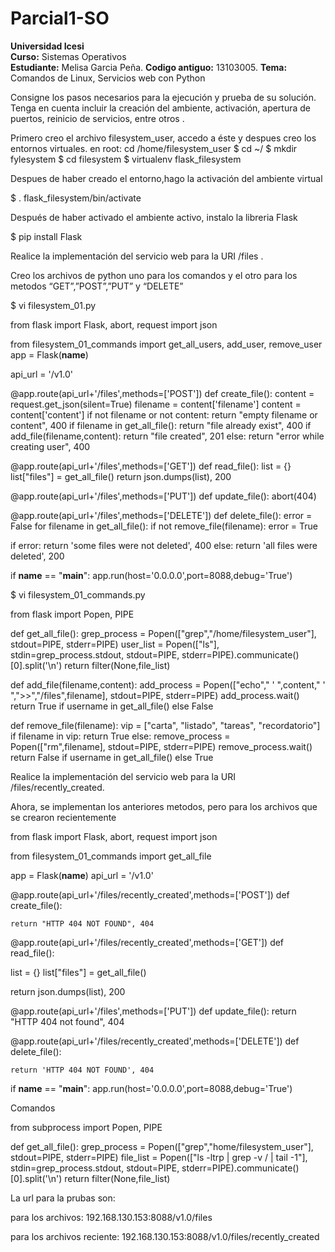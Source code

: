 # Parcial1-SO

**Universidad Icesi**  
**Curso:** Sistemas Operativos  
**Estudiante:** Melisa Garcia Peña.
**Codigo antiguo:** 13103005.
**Tema:** Comandos de Linux, Servicios web con Python  

Consigne los pasos necesarios para la ejecución y prueba de su solución. Tenga en cuenta incluir la creación del ambiente, activación, apertura de puertos, reinicio de servicios, entre otros .

Primero creo el archivo filesystem_user, accedo a éste y despues creo los entornos virtuales.
en root: cd /home/filesystem_user
$ cd ~/
$ mkdir fylesystem
$ cd filesystem
$ virtualenv flask_filesystem

Despues de haber creado el entorno,hago la activación del ambiente virtual 

$ . flask_filesystem/bin/activate

Después de haber activado el ambiente activo, instalo la libreria Flask

$ pip install Flask


Realice la implementación del servicio web para la URI /files .

Creo los archivos de python uno para los  comandos  y el otro para los metodos “GET”,”POST”,”PUT” y “DELETE”  

$ vi filesystem_01.py

from flask import Flask, abort, request
import json

from filesystem_01_commands import get_all_users, add_user, remove_user
app = Flask(__name__)

api_url = '/v1.0'

@app.route(api_url+'/files',methods=['POST'])
def create_file():
  content = request.get_json(silent=True)
  filename = content['filename']
  content = content['content']
  if not filename or not content:
    return "empty filename or content", 400
  if filename in get_all_file():
    return "file already exist", 400
  if add_file(filename,content):
    return "file created", 201
  else:
    return "error while creating user", 400

@app.route(api_url+'/files',methods=['GET'])
def read_file():
  list = {}
  list["files"] = get_all_file()
  return json.dumps(list), 200

@app.route(api_url+'/files',methods=['PUT'])
def update_file():
  abort(404)

@app.route(api_url+'/files',methods=['DELETE'])
def delete_file():
   error = False
  for filename in get_all_file():
    if not remove_file(filename):
        error = True

  if error:
    return 'some files were not deleted', 400
  else:
    return 'all files were deleted', 200

if __name__ == "__main__":
  app.run(host='0.0.0.0',port=8088,debug='True')


$ vi filesystem_01_commands.py

from flask import Popen, PIPE

def get_all_file():
  grep_process = Popen(["grep","/home/filesystem_user"], stdout=PIPE, stderr=PIPE)
  user_list = Popen(["ls"], stdin=grep_process.stdout, stdout=PIPE, stderr=PIPE).communicate()[0].split('\n')
  return filter(None,file_list)

def add_file(filename,content):
  add_process = Popen(["echo"," ' ",content," ' ",">>","/files",filename], stdout=PIPE, stderr=PIPE)
  add_process.wait()
  return True if username in get_all_file() else False

def remove_file(filename):
  vip = ["carta", "listado", "tareas", "recordatorio"]
  if filename in vip:
    return True
  else:
    remove_process = Popen(["rm",filename], stdout=PIPE, stderr=PIPE)
    remove_process.wait()
    return False if username in get_all_file() else True


Realice la implementación del servicio web para la URI /files/recently_created.

Ahora, se implementan los anteriores metodos, pero para los archivos que se crearon recientemente

from flask import Flask, abort, request
import json

from filesystem_01_commands import get_all_file

app = Flask(__name__)
api_url = '/v1.0'

@app.route(api_url+'/files/recently_created',methods=['POST'])
def create_file():

    return "HTTP 404 NOT FOUND", 404


@app.route(api_url+'/files/recently_created',methods=['GET'])
def read_file():

 list = {}
  list["files"] = get_all_file()

  return json.dumps(list), 200

@app.route(api_url+'/files',methods=['PUT'])
def update_file():
  return "HTTP 404 not found", 404

@app.route(api_url+'/files/recently_created',methods=['DELETE'])
def delete_file():

    return 'HTTP 404 NOT FOUND', 404


if __name__ == "__main__":
  app.run(host='0.0.0.0',port=8088,debug='True')


Comandos

from subprocess import Popen, PIPE

def get_all_file():
  grep_process = Popen(["grep","home/filesystem_user"], stdout=PIPE, stderr=PIPE)
  file_list = Popen(["ls -ltrp | grep -v / | tail -1"], stdin=grep_process.stdout, stdout=PIPE, stderr=PIPE).communicate()[0].split('\n')
  return filter(None,file_list)

La url para la prubas son:


para los archivos:
192.168.130.153:8088/v1.0/files

para los archivos reciente:
192.168.130.153:8088/v1.0/files/recently_created
